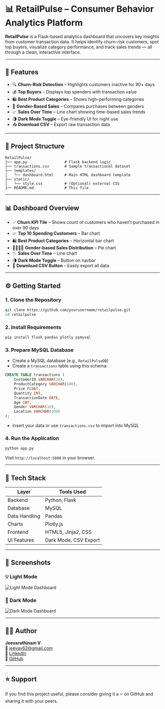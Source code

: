 # 📊 RetailPulse – Consumer Behavior Analytics Platform

**RetailPulse** is a Flask-based analytics dashboard that uncovers key insights from customer transaction data. It helps identify churn-risk customers, spot top buyers, visualize category performance, and track sales trends — all through a clean, interactive interface.

---

## 🚀 Features

- 🔍 **Churn-Risk Detection** – Highlights customers inactive for 90+ days  
- 💰 **Top Buyers** – Displays top spenders with transaction value  
- 🛍️ **Best Product Categories** – Shows high-performing categories  
- 👥 **Gender-Based Sales** – Compares purchases between genders  
- 📈 **Sales Over Time** – Line chart showing time-based sales trends  
- 🌗 **Dark Mode Toggle** – Eye-friendly UI for night use  
- 📥 **Download CSV** – Export raw transaction data

---

## 📁 Project Structure

```
RetailPulse/
├── app.py                 # Flask backend logic
├── transactions.csv       # Sample transactional dataset
├── templates/
│   └── dashboard.html     # Main HTML dashboard template
├── static/
│   └── style.css          # (Optional) external CSS
├── README.md              # This file
```

---

## 📊 Dashboard Overview

- ✅ **Churn KPI Tile** – Shows count of customers who haven’t purchased in over 90 days  
- 📈 **Top 10 Spending Customers** – Bar chart  
- 🛍️ **Best Product Categories** – Horizontal bar chart  
- 👩‍🦰👨‍🦱 **Gender-based Sales Distribution** – Pie chart  
- 📉 **Sales Over Time** – Line chart  
- 🌗 **Dark Mode Toggle** – Button on navbar  
- 📁 **Download CSV Button** – Easily export all data

---

## ⚙️ Getting Started

### 1. Clone the Repository

```bash
git clone https://github.com/yourusername/retailpulse.git
cd retailpulse
```

### 2. Install Requirements

```bash
pip install flask pandas plotly pymysql
```

### 3. Prepare MySQL Database

- Create a MySQL database (e.g., `RetailPulseDB`)
- Create a `transactions` table using this schema:

```sql
CREATE TABLE transactions (
    CustomerID VARCHAR(20),
    ProductCategory VARCHAR(100),
    Price FLOAT,
    Quantity INT,
    TransactionDate DATE,
    Age INT,
    Gender VARCHAR(10),
    Location VARCHAR(100)
);
```

- Insert your data or use `transactions.csv` to import into MySQL

### 4. Run the Application

```bash
python app.py
```

Visit `http://localhost:5000` in your browser.

---

## 🧮 Tech Stack

| Layer          | Tools Used              |
|----------------|--------------------------|
| Backend        | Python, Flask            |
| Database       | MySQL                    |
| Data Handling  | Pandas                   |
| Charts         | Plotly.js                |
| Frontend       | HTML5, Jinja2, CSS       |
| UI Features    | Dark Mode, CSV Export    |

---

## 📸 Screenshots

### 💡 Light Mode
![Light Mode Dashboard](RetailPulse_Complete_Project/Screenshots/dashboard_light.png.jpeg)

### 🌙 Dark Mode
![Dark Mode Dashboard](RetailPulse_Complete_Project/Screenshots/dashboard_dark.png.jpeg)



---

## 👨‍💻 Author

**Jeevarathinam V**  
📧 jeevav62@gmail.com  
🔗 [LinkedIn](http://www.linkedin.com/in/jeevarathinam-v-)  
🔗 [GitHub](https://github.com/Jeevav62)


---

## ⭐️ Support

If you find this project useful, please consider giving it a ⭐ on GitHub and sharing it with your peers.
